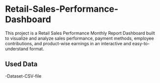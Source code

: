 # Retail-Sales-Performance-Dashboard
This project is a Retail Sales Performance Monthly Report Dashboard built to visualize and analyze sales performance, payment methods, employee contributions, and product-wise earnings in an interactive and easy-to-understand format.

## Used Data
-<a herf="https://github.com/AniruddhTiwari532/Retail-Sales-Performance-Dashboard/blob/main/retail_sales_project_data_large.csv">Dataset-CSV-file</a>
